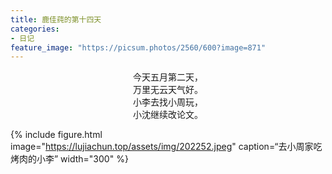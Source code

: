 ```yaml
---
title: 鹿佳莼的第十四天
categories:
- 日记
feature_image: "https://picsum.photos/2560/600?image=871"
---
```


<center>今天五月第二天，</center>
<center>万里无云天气好。</center>
<center>小李去找小周玩，</center>
<center>小沈继续改论文。</center>


{% include figure.html image="https://lujiachun.top/assets/img/202252.jpeg" caption=“去小周家吃烤肉的小李” width="300" %}
